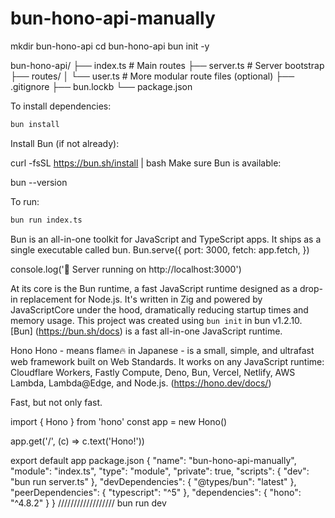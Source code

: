 # bun-hono-api-manually

mkdir bun-hono-api
cd bun-hono-api
bun init -y

bun-hono-api/
├── index.ts        # Main routes
├── server.ts       # Server bootstrap
├── routes/
│   └── user.ts     # More modular route files (optional)
├── .gitignore
├── bun.lockb
└── package.json

To install dependencies:

```bash
bun install
```
Install Bun (if not already):

curl -fsSL https://bun.sh/install | bash
Make sure Bun is available:

bun --version

To run:

```bash
bun run index.ts
```
Bun is an all-in-one toolkit for JavaScript and TypeScript apps. It ships as a single executable called bun.
Bun.serve({
  port: 3000,
  fetch: app.fetch,
})

console.log('🚀 Server running on http://localhost:3000')

At its core is the Bun runtime, a fast JavaScript runtime designed as a drop-in replacement for Node.js. It's written in Zig and powered by JavaScriptCore under the hood, dramatically reducing startup times and memory usage.
This project was created using `bun init` in bun v1.2.10. [Bun]
(https://bun.sh/docs) is a fast all-in-one JavaScript runtime.

Hono
Hono - means flame🔥 in Japanese - is a small, simple, and ultrafast web framework built on Web Standards. It works on any JavaScript runtime: Cloudflare Workers, Fastly Compute, Deno, Bun, Vercel, Netlify, AWS Lambda, Lambda@Edge, and Node.js. (https://hono.dev/docs/)



Fast, but not only fast.


import { Hono } from 'hono'
const app = new Hono()

app.get('/', (c) => c.text('Hono!'))

export default app
package.json
{
  "name": "bun-hono-api-manually",
  "module": "index.ts",
  "type": "module",
  "private": true,
  "scripts": {
    "dev": "bun run server.ts"
  },
  "devDependencies": {
    "@types/bun": "latest"
  },
  "peerDependencies": {
    "typescript": "^5"
  },
  "dependencies": {
    "hono": "^4.8.2"
  }
}
//////////////////
bun run dev
